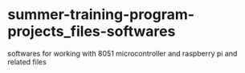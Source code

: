 # summer-training-program-projects_files-softwares
softwares for working with 8051 microcontroller and raspberry pi and related files
